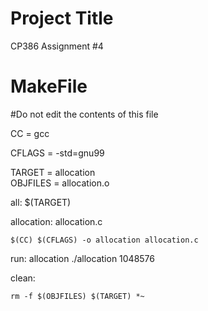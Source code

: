 # Project Title
CP386 Assignment #4
# MakeFile
#Do not edit the contents of this file

CC = gcc

CFLAGS = -std=gnu99

TARGET = allocation  
OBJFILES = allocation.o 
 
all: $(TARGET)

allocation: allocation.c

	$(CC) $(CFLAGS) -o allocation allocation.c
	
run: allocation
	./allocation 1048576
  
clean:

	rm -f $(OBJFILES) $(TARGET) *~ 
